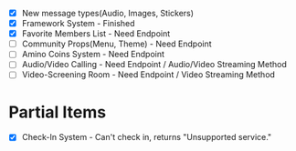 - [x] New message types(Audio, Images, Stickers)
- [x] Framework System - Finished
- [x] Favorite Members List - Need Endpoint
- [ ] Community Props(Menu, Theme) - Need Endpoint
- [ ] Amino Coins System - Need Endpoint
- [ ] Audio/Video Calling - Need Endpoint / Audio/Video Streaming Method
- [ ] Video-Screening Room - Need Endpoint / Video Streaming Method

# Partial Items
- [x] Check-In System - Can't check in, returns "Unsupported service."
